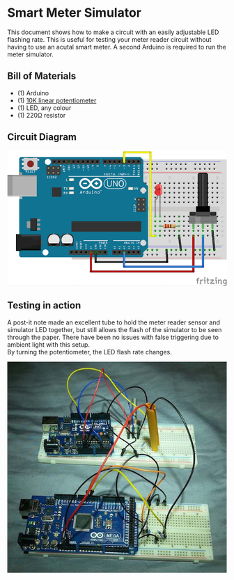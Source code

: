 # Smart Meter Simulator

This document shows how to make a circuit with an easily adjustable LED flashing rate. This is useful for testing your meter reader circuit without having to use an acutal smart meter. A second Arduino is required to run the meter simulator.


## Bill of Materials

* (1) Arduino
* (1) [10K linear potentiometer](https://www.adafruit.com/products/562)
* (1) LED, any colour
* (1) 220Ω resistor


## Circuit Diagram

![smart meter simulator circuit diagram](images/smart-meter-simulator-circuit-diagram.png)


## Testing in action

A post-it note made an excellent tube to hold the meter reader sensor and simulator LED together, but still allows the flash of the simulator to be seen through the paper. There have been no issues with false triggering due to ambient light with this setup.  
By turning the potentiometer, the LED flash rate changes.

![testing the reader](images/testing-the-reader.jpg)